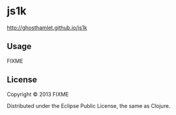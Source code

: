 # js1k


http://ghosthamlet.github.io/js1k


## Usage

FIXME

## License

Copyright © 2013 FIXME

Distributed under the Eclipse Public License, the same as Clojure.
